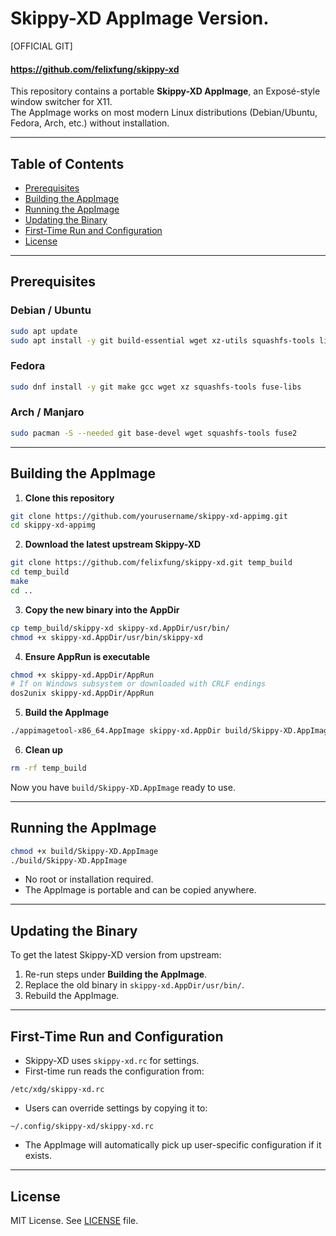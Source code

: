 # Skippy-XD AppImage Version.

[OFFICIAL GIT]
#### https://github.com/felixfung/skippy-xd

This repository contains a portable **Skippy-XD AppImage**, an Exposé-style window switcher for X11.  
The AppImage works on most modern Linux distributions (Debian/Ubuntu, Fedora, Arch, etc.) without installation.

---

## Table of Contents
- [Prerequisites](#prerequisites)
- [Building the AppImage](#building-the-appimage)
- [Running the AppImage](#running-the-appimage)
- [Updating the Binary](#updating-the-binary)
- [First-Time Run and Configuration](#first-time-run-and-configuration)
- [License](#license)

---

## Prerequisites

### Debian / Ubuntu
```bash
sudo apt update
sudo apt install -y git build-essential wget xz-utils squashfs-tools libfuse2
````

### Fedora

```bash
sudo dnf install -y git make gcc wget xz squashfs-tools fuse-libs
```

### Arch / Manjaro

```bash
sudo pacman -S --needed git base-devel wget squashfs-tools fuse2
```

---

## Building the AppImage

1. **Clone this repository**

```bash
git clone https://github.com/yourusername/skippy-xd-appimg.git
cd skippy-xd-appimg
```

2. **Download the latest upstream Skippy-XD**

```bash
git clone https://github.com/felixfung/skippy-xd.git temp_build
cd temp_build
make
cd ..
```

3. **Copy the new binary into the AppDir**

```bash
cp temp_build/skippy-xd skippy-xd.AppDir/usr/bin/
chmod +x skippy-xd.AppDir/usr/bin/skippy-xd
```

4. **Ensure AppRun is executable**

```bash
chmod +x skippy-xd.AppDir/AppRun
# If on Windows subsystem or downloaded with CRLF endings
dos2unix skippy-xd.AppDir/AppRun
```

5. **Build the AppImage**

```bash
./appimagetool-x86_64.AppImage skippy-xd.AppDir build/Skippy-XD.AppImage
```

6. **Clean up**

```bash
rm -rf temp_build
```

Now you have `build/Skippy-XD.AppImage` ready to use.

---

## Running the AppImage

```bash
chmod +x build/Skippy-XD.AppImage
./build/Skippy-XD.AppImage
```

* No root or installation required.
* The AppImage is portable and can be copied anywhere.

---

## Updating the Binary

To get the latest Skippy-XD version from upstream:

1. Re-run steps under **Building the AppImage**.
2. Replace the old binary in `skippy-xd.AppDir/usr/bin/`.
3. Rebuild the AppImage.

---

## First-Time Run and Configuration

* Skippy-XD uses `skippy-xd.rc` for settings.
* First-time run reads the configuration from:

```
/etc/xdg/skippy-xd.rc
```

* Users can override settings by copying it to:

```
~/.config/skippy-xd/skippy-xd.rc
```

* The AppImage will automatically pick up user-specific configuration if it exists.

---

## License

MIT License. See [LICENSE](LICENSE) file.


